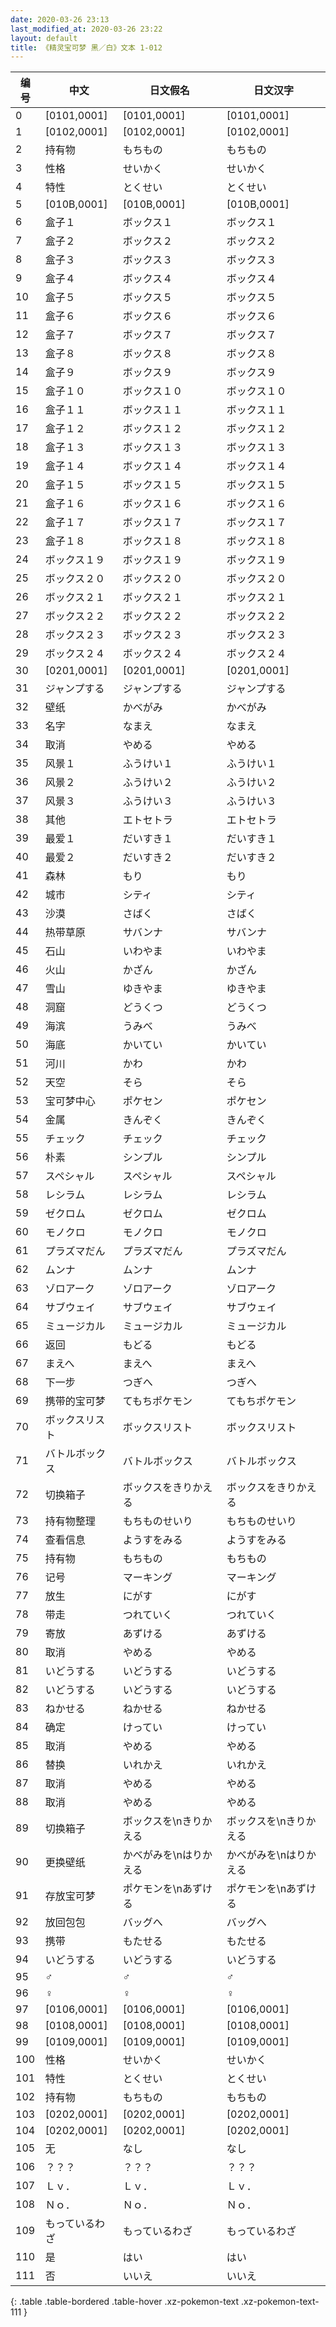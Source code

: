 ```yaml
---
date: 2020-03-26 23:13
last_modified_at: 2020-03-26 23:22
layout: default
title: 《精灵宝可梦 黑／白》文本 1-012
---
```

| 编号 | 中文 | 日文假名 | 日文汉字 |
| ---- | ---- | ---- | --- |
| 0 | [0101,0001] | [0101,0001] | [0101,0001] |
| 1 | [0102,0001] | [0102,0001] | [0102,0001] |
| 2 | 持有物 | もちもの | もちもの |
| 3 | 性格 | せいかく | せいかく |
| 4 | 特性 | とくせい | とくせい |
| 5 | [010B,0001] | [010B,0001] | [010B,0001] |
| 6 | 盒子１ | ボックス１ | ボックス１ |
| 7 | 盒子２ | ボックス２ | ボックス２ |
| 8 | 盒子３ | ボックス３ | ボックス３ |
| 9 | 盒子４ | ボックス４ | ボックス４ |
| 10 | 盒子５ | ボックス５ | ボックス５ |
| 11 | 盒子６ | ボックス６ | ボックス６ |
| 12 | 盒子７ | ボックス７ | ボックス７ |
| 13 | 盒子８ | ボックス８ | ボックス８ |
| 14 | 盒子９ | ボックス９ | ボックス９ |
| 15 | 盒子１０ | ボックス１０ | ボックス１０ |
| 16 | 盒子１１ | ボックス１１ | ボックス１１ |
| 17 | 盒子１２ | ボックス１２ | ボックス１２ |
| 18 | 盒子１３ | ボックス１３ | ボックス１３ |
| 19 | 盒子１４ | ボックス１４ | ボックス１４ |
| 20 | 盒子１５ | ボックス１５ | ボックス１５ |
| 21 | 盒子１６ | ボックス１６ | ボックス１６ |
| 22 | 盒子１７ | ボックス１７ | ボックス１７ |
| 23 | 盒子１８ | ボックス１８ | ボックス１８ |
| 24 | ボックス１９ | ボックス１９ | ボックス１９ |
| 25 | ボックス２０ | ボックス２０ | ボックス２０ |
| 26 | ボックス２１ | ボックス２１ | ボックス２１ |
| 27 | ボックス２２ | ボックス２２ | ボックス２２ |
| 28 | ボックス２３ | ボックス２３ | ボックス２３ |
| 29 | ボックス２４ | ボックス２４ | ボックス２４ |
| 30 | [0201,0001] | [0201,0001] | [0201,0001] |
| 31 | ジャンプする | ジャンプする | ジャンプする |
| 32 | 壁纸 | かべがみ | かべがみ |
| 33 | 名字 | なまえ | なまえ |
| 34 | 取消 | やめる | やめる |
| 35 | 风景１ | ふうけい１ | ふうけい１ |
| 36 | 风景２ | ふうけい２ | ふうけい２ |
| 37 | 风景３ | ふうけい３ | ふうけい３ |
| 38 | 其他 | エトセトラ | エトセトラ |
| 39 | 最爱１ | だいすき１ | だいすき１ |
| 40 | 最爱２ | だいすき２ | だいすき２ |
| 41 | 森林 | もり | もり |
| 42 | 城市 | シティ | シティ |
| 43 | 沙漠 | さばく | さばく |
| 44 | 热带草原 | サバンナ | サバンナ |
| 45 | 石山 | いわやま | いわやま |
| 46 | 火山 | かざん | かざん |
| 47 | 雪山 | ゆきやま | ゆきやま |
| 48 | 洞窟 | どうくつ | どうくつ |
| 49 | 海滨 | うみべ | うみべ |
| 50 | 海底 | かいてい | かいてい |
| 51 | 河川 | かわ | かわ |
| 52 | 天空 | そら | そら |
| 53 | 宝可梦中心 | ポケセン | ポケセン |
| 54 | 金属 | きんぞく | きんぞく |
| 55 | チェック | チェック | チェック |
| 56 | 朴素 | シンプル | シンプル |
| 57 | スペシャル | スペシャル | スペシャル |
| 58 | レシラム | レシラム | レシラム |
| 59 | ゼクロム | ゼクロム | ゼクロム |
| 60 | モノクロ | モノクロ | モノクロ |
| 61 | プラズマだん | プラズマだん | プラズマだん |
| 62 | ムンナ | ムンナ | ムンナ |
| 63 | ゾロアーク | ゾロアーク | ゾロアーク |
| 64 | サブウェイ | サブウェイ | サブウェイ |
| 65 | ミュージカル | ミュージカル | ミュージカル |
| 66 | 返回 | もどる | もどる |
| 67 | まえへ | まえへ | まえへ |
| 68 | 下一步 | つぎへ | つぎへ |
| 69 | 携带的宝可梦 | てもちポケモン | てもちポケモン |
| 70 | ボックスリスト | ボックスリスト | ボックスリスト |
| 71 | バトルボックス | バトルボックス | バトルボックス |
| 72 | 切换箱子 | ボックスをきりかえる | ボックスをきりかえる |
| 73 | 持有物整理 | もちものせいり | もちものせいり |
| 74 | 查看信息 | ようすをみる | ようすをみる |
| 75 | 持有物 | もちもの | もちもの |
| 76 | 记号 | マーキング | マーキング |
| 77 | 放生 | にがす | にがす |
| 78 | 带走 | つれていく | つれていく |
| 79 | 寄放 | あずける | あずける |
| 80 | 取消 | やめる | やめる |
| 81 | いどうする | いどうする | いどうする |
| 82 | いどうする | いどうする | いどうする |
| 83 | ねかせる | ねかせる | ねかせる |
| 84 | 确定 | けってい | けってい |
| 85 | 取消 | やめる | やめる |
| 86 | 替换 | いれかえ | いれかえ |
| 87 | 取消 | やめる | やめる |
| 88 | 取消 | やめる | やめる |
| 89 | 切换箱子 | ボックスを\nきりかえる | ボックスを\nきりかえる |
| 90 | 更换壁纸 | かべがみを\nはりかえる | かべがみを\nはりかえる |
| 91 | 存放宝可梦 | ポケモンを\nあずける | ポケモンを\nあずける |
| 92 | 放回包包 | バッグへ | バッグへ |
| 93 | 携带 | もたせる | もたせる |
| 94 | いどうする | いどうする | いどうする |
| 95 | ♂ | ♂ | ♂ |
| 96 | ♀ | ♀ | ♀ |
| 97 | [0106,0001] | [0106,0001] | [0106,0001] |
| 98 | [0108,0001] | [0108,0001] | [0108,0001] |
| 99 | [0109,0001] | [0109,0001] | [0109,0001] |
| 100 | 性格 | せいかく | せいかく |
| 101 | 特性 | とくせい | とくせい |
| 102 | 持有物 | もちもの | もちもの |
| 103 | [0202,0001] | [0202,0001] | [0202,0001] |
| 104 | [0202,0001] | [0202,0001] | [0202,0001] |
| 105 | 无 | なし | なし |
| 106 | ？？？ | ？？？ | ？？？ |
| 107 | Ｌｖ． | Ｌｖ． | Ｌｖ． |
| 108 | Ｎｏ． | Ｎｏ． | Ｎｏ． |
| 109 | もっているわざ | もっているわざ | もっているわざ |
| 110 | 是 | はい | はい |
| 111 | 否 | いいえ | いいえ |
{: .table .table-bordered .table-hover .xz-pokemon-text .xz-pokemon-text-111 }